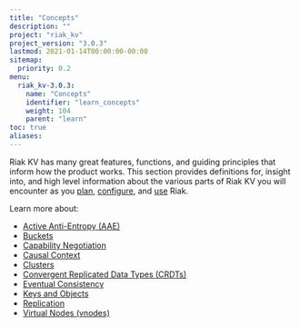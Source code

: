 ```yaml
---
title: "Concepts"
description: ""
project: "riak_kv"
project_version: "3.0.3"
lastmod: 2021-01-14T00:00:00-00:00
sitemap:
  priority: 0.2
menu:
  riak_kv-3.0.3:
    name: "Concepts"
    identifier: "learn_concepts"
    weight: 104
    parent: "learn"
toc: true
aliases:
---
```


[concept aae]: {{<baseurl>}}riak/kv/3.0.3/learn/concepts/active-anti-entropy
[concept buckets]: {{<baseurl>}}riak/kv/3.0.3/learn/concepts/buckets
[concept cap neg]: {{<baseurl>}}riak/kv/3.0.3/learn/concepts/capability-negotiation
[concept causal context]: {{<baseurl>}}riak/kv/3.0.3/learn/concepts/causal-context
[concept clusters]: {{<baseurl>}}riak/kv/3.0.3/learn/concepts/clusters
[concept crdts]: {{<baseurl>}}riak/kv/3.0.3/learn/concepts/crdts
[concept eventual consistency]: {{<baseurl>}}riak/kv/3.0.3/learn/concepts/eventual-consistency
[concept keys objects]: {{<baseurl>}}riak/kv/3.0.3/learn/concepts/keys-and-objects
[concept replication]: {{<baseurl>}}riak/kv/3.0.3/learn/concepts/replication
[concept strong consistency]: {{<baseurl>}}riak/kv/3.0.3/using/reference/strong-consistency
[concept vnodes]: {{<baseurl>}}riak/kv/3.0.3/learn/concepts/vnodes
[config index]: {{<baseurl>}}riak/kv/3.0.3/configuring
[plan index]: {{<baseurl>}}riak/kv/3.0.3/setup/planning
[use index]: {{<baseurl>}}riak/kv/3.0.3/using/

Riak KV has many great features, functions, and guiding principles that inform how the product works. This section provides definitions for, insight into, and high level information about the various parts of Riak KV you will encounter as you [plan][plan index], [configure][config index], and [use][use index] Riak.

Learn more about:

* [Active Anti-Entropy (AAE)][concept aae]
* [Buckets][concept buckets]
* [Capability Negotiation][concept cap neg]
* [Causal Context][concept causal context]
* [Clusters][concept clusters]
* [Convergent Replicated Data Types (CRDTs)][concept crdts]
* [Eventual Consistency][concept eventual consistency]
* [Keys and Objects][concept keys objects]
* [Replication][concept replication]
* [Virtual Nodes (vnodes)][concept vnodes]

